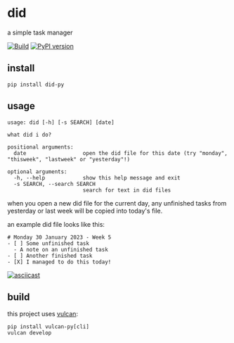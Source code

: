 # did
a simple task manager

[![Build](https://github.com/shnupta/did/actions/workflows/python-app.yml/badge.svg)](https://github.com/shnupta/did/actions/workflows/python-app.yml)
[![PyPI version](https://badge.fury.io/py/did-py.svg?dummy=unused)](https://badge.fury.io/py/did-py)

## install
```
pip install did-py
```

## usage
```
usage: did [-h] [-s SEARCH] [date]

what did i do?

positional arguments:
  date                  open the did file for this date (try "monday", "thisweek", "lastweek" or "yesterday"!)

optional arguments:
  -h, --help            show this help message and exit
  -s SEARCH, --search SEARCH
                        search for text in did files
```

when you open a new did file for the current day, any unfinished tasks from yesterday or last week will be copied into today's file.

an example did file looks like this:
```
# Monday 30 January 2023 - Week 5
- [ ] Some unfinished task
  - A note on an unfinished task
- [ ] Another finished task
- [X] I managed to do this today!
```

[![asciicast](https://asciinema.org/a/2RLIPt0CKFNAdJjH8xmptqrTC.svg)](https://asciinema.org/a/2RLIPt0CKFNAdJjH8xmptqrTC)

## build
this project uses [vulcan](https://github.com/optiver/vulcan-py):
```
pip install vulcan-py[cli]
vulcan develop
```
